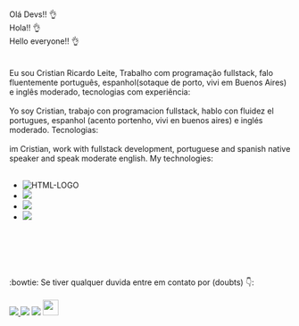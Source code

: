 Olá Devs!!  👌
<br>Hola!!  👌      
Hello everyone!! 👌
<br>
<br>
<br>
Eu sou Cristian Ricardo Leite, Trabalho com programação fullstack, falo fluentemente português, espanhol(sotaque de porto, vivi em Buenos Aires) e inglês moderado, tecnologias com experiência:
<br>
<br>
Yo soy Cristian, trabajo con programacion fullstack, hablo con fluidez el portugues, espanhol (acento portenho, vivi en buenos aires) e inglés moderado. Tecnologias:
<br>
<br>
im Cristian, work with fullstack development, portuguese and spanish native speaker and speak moderate english. My technologies:
<br>
<br>
 - <img src="https://img.shields.io/badge/HTML5-E34F26?style=for-the-badge&logo=html5&logoColor=white" alt="HTML-LOGO" />
 - <img src="https://img.shields.io/badge/CSS3-1572B6?style=for-the-badge&logo=css3&logoColor=white" /> 
 - <img src="https://img.shields.io/badge/JavaScript-F7DF1E?style=for-the-badge&logo=javascript&logoColor=black" />
 - <img src="https://img.shields.io/badge/React_Native-20232A?style=for-the-badge&logo=react&logoColor=61DAFB" />
<br>   
<br>   
<br>  

<br>
<br>
:bowtie: Se tiver qualquer duvida entre em contato por (doubts) 👇:
<br>
<br>
 <a href="https://www.instagram.com/cristiannleite/" target="_blank"><img src="https://img.shields.io/badge/Instagram-E4405F?style=for-the-badge&logo=instagram&logoColor=white"/>  </a>
 <a href="https://wa.me/5547997260472?text=ola,%20vi%20seu%20github,%20tem%20mais%20projetos?" target="_blank"><img src="https://img.shields.io/badge/WhatsApp-25D366?style=for-the-badge&logo=whatsapp&logoColor=white" /></a>
 <a href="https://www.linkedin.com/in/cristian-ricardo-leite-0b9181239/" target="_blank"><img src="https://img.shields.io/badge/LinkedIn-0077B5?style=for-the-badge&logo=linkedin&logoColor=white" /></a>
 <a href="mailto:cristianricardoleite@gmail.com" target="_blank"><img height=28px; src="https://aleen42.github.io/badges/src/google_plus.svg" /></a>
 <br>   
 <br>   
    
    
    
    
    
    
    
    
  
 
